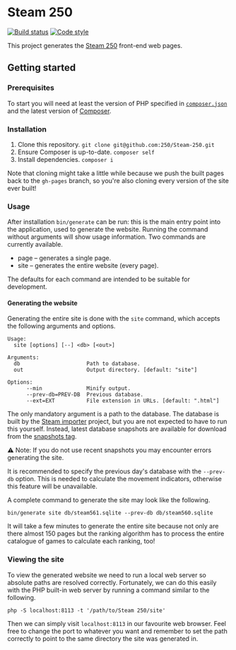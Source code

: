 Steam 250
=========

[![Build status][Build image]][Build]
[![Code style][Style image]][Style]

This project generates the [Steam 250][Steam 250] front-end web pages.

Getting started
---------------

### Prerequisites

To start you will need at least the version of PHP specified in [`composer.json`](composer.json) and the latest version of [Composer][Composer].

### Installation

1. Clone this repository. `git clone git@github.com:250/Steam-250.git`
1. Ensure Composer is up-to-date. `composer self`
1. Install dependencies. `composer i`

Note that cloning might take a little while because we push the built pages back to the `gh-pages` branch, so you're also cloning every version of the site ever built!

### Usage

After installation `bin/generate` can be run: this is the main entry point into the application, used to generate the website. Running the command without arguments will show usage information. Two commands are currently available.

* page – generates a single page.
* site – generates the entire website (every page).

The defaults for each command are intended to be suitable for development.

#### Generating the website

Generating the entire site is done with the `site` command, which accepts the following arguments and options.

```
Usage:
  site [options] [--] <db> [<out>]

Arguments:
  db                     Path to database.
  out                    Output directory. [default: "site"]

Options:
      --min              Minify output.
      --prev-db=PREV-DB  Previous database.
      --ext=EXT          File extension in URLs. [default: ".html"]
```

The only mandatory argument is a path to the database. The database is built by the [Steam importer][Steam importer] project, but you are not expected to have to run this yourself. Instead, latest database snapshots are available for download from the [snapshots tag][Snapshots].

⚠️ Note: If you do not use recent snapshots you may encounter errors generating the site.

It is recommended to specify the previous day's database with the `--prev-db` option. This is needed to calculate the movement indicators, otherwise this feature will be unavailable.

A complete command to generate the site may look like the following.

```
bin/generate site db/steam561.sqlite --prev-db db/steam560.sqlite
```

It will take a few minutes to generate the entire site because not only are there almost 150 pages but the ranking algorithm has to process the entire catalogue of games to calculate each ranking, too!

### Viewing the site

To view the generated website we need to run a local web server so absolute paths are resolved correctly. Fortunately, we can do this easily with the PHP built-in web server by running a command similar to the following.

```
php -S localhost:8113 -t '/path/to/Steam 250/site'
```

Then we can simply visit `localhost:8113` in our favourite web browser. Feel free to change the port to whatever you want and remember to set the path correctly to point to the same directory the site was generated in.

  [Build]: https://travis-ci.com/250/Steam-250
  [Build image]: https://travis-ci.com/250/Steam-250.svg?branch=master "Build status"
  [Style]: https://styleci.io/repos/110031821
  [Style image]: https://styleci.io/repos/110031821/shield?style=flat "Code style"
  [Snapshots]: https://github.com/250/Steam-250/releases/tag/snapshots

  [Steam 250]: https://steam250.com
  [Steam importer]: https://github.com/250/Steam-importer
  [Composer]: https://getcomposer.org
